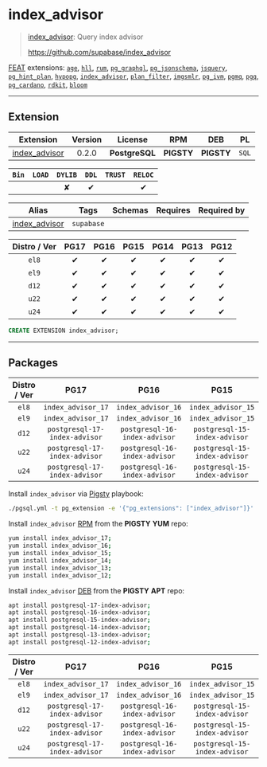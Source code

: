# index_advisor


> [index_advisor](https://github.com/supabase/index_advisor): Query index advisor
>
> https://github.com/supabase/index_advisor





[FEAT](/feat) extensions: [`age`](/age), [`hll`](/hll), [`rum`](/rum), [`pg_graphql`](/pg_graphql), [`pg_jsonschema`](/pg_jsonschema), [`jsquery`](/jsquery), [`pg_hint_plan`](/pg_hint_plan), [`hypopg`](/hypopg), [`index_advisor`](/index_advisor), [`plan_filter`](/plan_filter), [`imgsmlr`](/imgsmlr), [`pg_ivm`](/pg_ivm), [`pgmq`](/pgmq), [`pgq`](/pgq), [`pg_cardano`](/pg_cardano), [`rdkit`](/rdkit), [`bloom`](/bloom)


-------
## Extension


| Extension | Version | License | RPM | DEB | PL |
|-----------|:-------:|:-------:|:---:|:---:|:--:|
| [index_advisor](https://github.com/supabase/index_advisor) | 0.2.0 | **<span class="tcblue">PostgreSQL</span>** | **<span class="tcwarn">PIGSTY</span>** | **<span class="tcwarn">PIGSTY</span>** | `SQL` |



| `Bin` | `LOAD` | `DYLIB` | `DDL` | `TRUST` | `RELOC` |
|:-----:|:------:|:-------:|:-----:|:-------:|:-------:|
|  |  | <span class="tcwarn">✘</span> | <span class="tcblue">✔</span> |  | <span class="tcblue">✔</span> |



| Alias | Tags | Schemas | Requires | Required by |
|-------|------|---------|----------|-------------|
| [index_advisor](/index_advisor) | `supabase` |  |  |  |



| Distro / Ver | PG17 | PG16 | PG15 | PG14 | PG13 | PG12 |
|:------------:|:----:|:----:|:----:|:----:|:----:|:----:|
| `el8` | <span class="tcblue">✔</span> | <span class="tcblue">✔</span> | <span class="tcblue">✔</span> | <span class="tcblue">✔</span> | <span class="tcblue">✔</span> | <span class="tcblue">✔</span> |
| `el9` | <span class="tcblue">✔</span> | <span class="tcblue">✔</span> | <span class="tcblue">✔</span> | <span class="tcblue">✔</span> | <span class="tcblue">✔</span> | <span class="tcblue">✔</span> |
| `d12` | <span class="tcblue">✔</span> | <span class="tcblue">✔</span> | <span class="tcblue">✔</span> | <span class="tcblue">✔</span> | <span class="tcblue">✔</span> | <span class="tcblue">✔</span> |
| `u22` | <span class="tcblue">✔</span> | <span class="tcblue">✔</span> | <span class="tcblue">✔</span> | <span class="tcblue">✔</span> | <span class="tcblue">✔</span> | <span class="tcblue">✔</span> |
| `u24` | <span class="tcblue">✔</span> | <span class="tcblue">✔</span> | <span class="tcblue">✔</span> | <span class="tcblue">✔</span> | <span class="tcblue">✔</span> | <span class="tcblue">✔</span> |





```sql
CREATE EXTENSION index_advisor;
```

-----------


## Packages


| Distro / Ver | PG17 | PG16 | PG15 | PG14 | PG13 | PG12 |
|:------------:|:----:|:----:|:----:|:----:|:----:|:----:|
| `el8` | `index_advisor_17` | `index_advisor_16` | `index_advisor_15` | `index_advisor_14` | `index_advisor_13` | `index_advisor_12` |
| `el9` | `index_advisor_17` | `index_advisor_16` | `index_advisor_15` | `index_advisor_14` | `index_advisor_13` | `index_advisor_12` |
| `d12` | `postgresql-17-index-advisor` | `postgresql-16-index-advisor` | `postgresql-15-index-advisor` | `postgresql-14-index-advisor` | `postgresql-13-index-advisor` | `postgresql-12-index-advisor` |
| `u22` | `postgresql-17-index-advisor` | `postgresql-16-index-advisor` | `postgresql-15-index-advisor` | `postgresql-14-index-advisor` | `postgresql-13-index-advisor` | `postgresql-12-index-advisor` |
| `u24` | `postgresql-17-index-advisor` | `postgresql-16-index-advisor` | `postgresql-15-index-advisor` | `postgresql-14-index-advisor` | `postgresql-13-index-advisor` | `postgresql-12-index-advisor` |



Install `index_advisor` via [Pigsty](https://pigsty.io/docs/pgext/usage/install/) playbook:

```bash
./pgsql.yml -t pg_extension -e '{"pg_extensions": ["index_advisor"]}'
```


Install `index_advisor` [RPM](/rpm) from the **<span class="tcwarn">PIGSTY</span>** **YUM** repo:

```bash
yum install index_advisor_17;
yum install index_advisor_16;
yum install index_advisor_15;
yum install index_advisor_14;
yum install index_advisor_13;
yum install index_advisor_12;
```


Install `index_advisor` [DEB](/deb) from the **<span class="tcwarn">PIGSTY</span>** **APT** repo:

```bash
apt install postgresql-17-index-advisor;
apt install postgresql-16-index-advisor;
apt install postgresql-15-index-advisor;
apt install postgresql-14-index-advisor;
apt install postgresql-13-index-advisor;
apt install postgresql-12-index-advisor;
```




| Distro / Ver | PG17 | PG16 | PG15 | PG14 | PG13 | PG12 |
|:------------:|:----:|:----:|:----:|:----:|:----:|:----:|
| `el8` | `index_advisor_17` | `index_advisor_16` | `index_advisor_15` | `index_advisor_14` | `index_advisor_13` | `index_advisor_12` |
| `el9` | `index_advisor_17` | `index_advisor_16` | `index_advisor_15` | `index_advisor_14` | `index_advisor_13` | `index_advisor_12` |
| `d12` | `postgresql-17-index-advisor` | `postgresql-16-index-advisor` | `postgresql-15-index-advisor` | `postgresql-14-index-advisor` | `postgresql-13-index-advisor` | `postgresql-12-index-advisor` |
| `u22` | `postgresql-17-index-advisor` | `postgresql-16-index-advisor` | `postgresql-15-index-advisor` | `postgresql-14-index-advisor` | `postgresql-13-index-advisor` | `postgresql-12-index-advisor` |
| `u24` | `postgresql-17-index-advisor` | `postgresql-16-index-advisor` | `postgresql-15-index-advisor` | `postgresql-14-index-advisor` | `postgresql-13-index-advisor` | `postgresql-12-index-advisor` |





